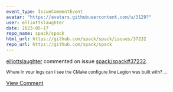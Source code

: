 ```yaml
---
event_type: IssueCommentEvent
avatar: "https://avatars.githubusercontent.com/u/3129?"
user: elliottslaughter
date: 2023-05-17
repo_name: spack/spack
html_url: https://github.com/spack/spack/issues/37232
repo_url: https://github.com/spack/spack
---
```


<a href='https://github.com/elliottslaughter' target='_blank'>elliottslaughter</a> commented on issue <a href='https://github.com/spack/spack/issues/37232' target='_blank'>spack/spack#37232</a>.

<small>Where in your logs can I see the CMake configure line Legion was built with?...</small>

<a href='https://github.com/spack/spack/issues/37232' target='_blank'>View Comment</a>